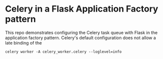 # Celery in a Flask Application Factory pattern

This repo demonstrates configuring the Celery task queue with Flask in the application factory pattern. Celery's default configuration does not allow a late binding of the

`celery worker -A celery_worker.celery --loglevel=info`
